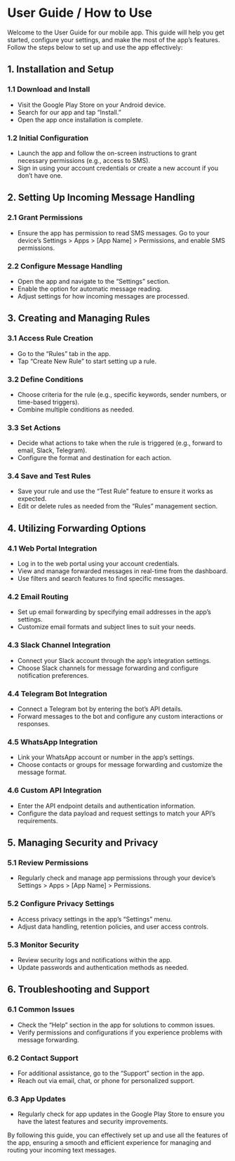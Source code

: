 # User Guide / How to Use

Welcome to the User Guide for our mobile app. This guide will help you get started, configure your settings, and make the most of the app’s features. Follow the steps below to set up and use the app effectively:

## 1. Installation and Setup

### 1.1 Download and Install
- Visit the Google Play Store on your Android device.
- Search for our app and tap “Install.”
- Open the app once installation is complete.

### 1.2 Initial Configuration
- Launch the app and follow the on-screen instructions to grant necessary permissions (e.g., access to SMS).
- Sign in using your account credentials or create a new account if you don’t have one.

## 2. Setting Up Incoming Message Handling

### 2.1 Grant Permissions
- Ensure the app has permission to read SMS messages. Go to your device’s Settings > Apps > [App Name] > Permissions, and enable SMS permissions.

### 2.2 Configure Message Handling
- Open the app and navigate to the “Settings” section.
- Enable the option for automatic message reading.
- Adjust settings for how incoming messages are processed.

## 3. Creating and Managing Rules

### 3.1 Access Rule Creation
- Go to the “Rules” tab in the app.
- Tap “Create New Rule” to start setting up a rule.

### 3.2 Define Conditions
- Choose criteria for the rule (e.g., specific keywords, sender numbers, or time-based triggers).
- Combine multiple conditions as needed.

### 3.3 Set Actions
- Decide what actions to take when the rule is triggered (e.g., forward to email, Slack, Telegram).
- Configure the format and destination for each action.

### 3.4 Save and Test Rules
- Save your rule and use the “Test Rule” feature to ensure it works as expected.
- Edit or delete rules as needed from the “Rules” management section.

## 4. Utilizing Forwarding Options

### 4.1 Web Portal Integration
- Log in to the web portal using your account credentials.
- View and manage forwarded messages in real-time from the dashboard.
- Use filters and search features to find specific messages.

### 4.2 Email Routing
- Set up email forwarding by specifying email addresses in the app’s settings.
- Customize email formats and subject lines to suit your needs.

### 4.3 Slack Channel Integration
- Connect your Slack account through the app’s integration settings.
- Choose Slack channels for message forwarding and configure notification preferences.

### 4.4 Telegram Bot Integration
- Connect a Telegram bot by entering the bot’s API details.
- Forward messages to the bot and configure any custom interactions or responses.

### 4.5 WhatsApp Integration
- Link your WhatsApp account or number in the app’s settings.
- Choose contacts or groups for message forwarding and customize the message format.

### 4.6 Custom API Integration
- Enter the API endpoint details and authentication information.
- Configure the data payload and request settings to match your API’s requirements.

## 5. Managing Security and Privacy

### 5.1 Review Permissions
- Regularly check and manage app permissions through your device’s Settings > Apps > [App Name] > Permissions.

### 5.2 Configure Privacy Settings
- Access privacy settings in the app’s “Settings” menu.
- Adjust data handling, retention policies, and user access controls.

### 5.3 Monitor Security
- Review security logs and notifications within the app.
- Update passwords and authentication methods as needed.

## 6. Troubleshooting and Support

### 6.1 Common Issues
- Check the “Help” section in the app for solutions to common issues.
- Verify permissions and configurations if you experience problems with message forwarding.

### 6.2 Contact Support
- For additional assistance, go to the “Support” section in the app.
- Reach out via email, chat, or phone for personalized support.

### 6.3 App Updates
- Regularly check for app updates in the Google Play Store to ensure you have the latest features and security improvements.

By following this guide, you can effectively set up and use all the features of the app, ensuring a smooth and efficient experience for managing and routing your incoming text messages.
